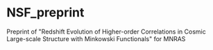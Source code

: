 # NSF_preprint
Preprint of "Redshift Evolution of Higher-order Correlations in Cosmic Large-scale Structure with Minkowski Functionals" for MNRAS
